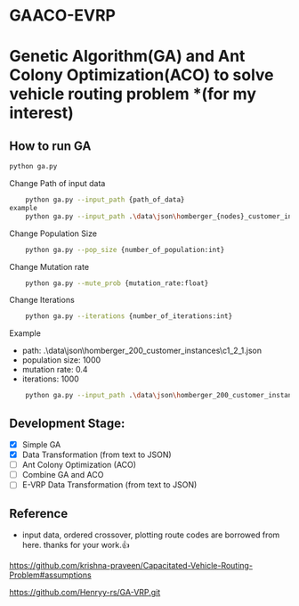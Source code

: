 # GAACO-EVRP

# Genetic Algorithm(GA) and Ant Colony Optimization(ACO) to solve vehicle routing problem \*(for my interest)

## How to run GA

```bash
python ga.py
```

Change Path of input data

```bash
    python ga.py --input_path {path_of_data}
example
    python ga.py --input_path .\data\json\homberger_{nodes}_customer_instances\
```

Change Population Size

```bash
    python ga.py --pop_size {number_of_population:int}
```

Change Mutation rate

```bash
    python ga.py --mute_prob {mutation_rate:float}
```

Change Iterations

```bash
    python ga.py --iterations {number_of_iterations:int}
```

Example

- path: .\data\json\homberger_200_customer_instances\c1_2_1.json
- population size: 1000
- mutation rate: 0.4
- iterations: 1000

```bash
    python ga.py --input_path .\data\json\homberger_200_customer_instances\c1_2_1.json --pop_size 1000 --mute_prob 0.4 --iterations 1000
```

## Development Stage:

- [x] Simple GA
- [x] Data Transformation (from text to JSON)
- [ ] Ant Colony Optimization (ACO)
- [ ] Combine GA and ACO
- [ ] E-VRP Data Transformation (from text to JSON)

## Reference

- input data, ordered crossover, plotting route codes are borrowed from here. thanks for your work.👍

https://github.com/krishna-praveen/Capacitated-Vehicle-Routing-Problem#assumptions

https://github.com/Henryy-rs/GA-VRP.git
